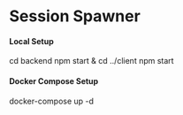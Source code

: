 # Session Spawner
#### Local Setup ####
cd backend
npm start &
cd ../client
npm start

#### Docker Compose Setup ####
docker-compose up -d
